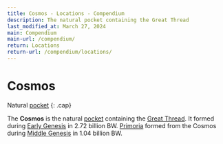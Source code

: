 ```yaml
---
title: Cosmos - Locations - Compendium
description: The natural pocket containing the Great Thread
last_modified_at: March 27, 2024
main: Compendium
main-url: /compendium/
return: Locations
return-url: /compendium/locations/
---
```


# Cosmos
Natural [pocket](/compendium/locations/pocket/)
{: .cap}

The **Cosmos** is the natural [pocket](/compendium/locations/pocket/) containing the [Great Thread](/compendium/locations/great-thread/). It formed during [Early Genesis](/compendium/events/genesis/#early-genesis) in 2.72 billion BW. [Primoria](/compendium/locations/primoria/) formed from the Cosmos during [Middle Genesis](/compendium/events/genesis/#middle-genesis) in 1.04 billion BW.